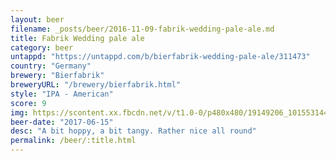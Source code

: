 ```yaml
---
layout: beer
filename: _posts/beer/2016-11-09-fabrik-wedding-pale-ale.md
title: Fabrik Wedding pale ale
category: beer
untappd: "https://untappd.com/b/bierfabrik-wedding-pale-ale/311473"
country: "Germany"
brewery: "Bierfabrik"
breweryURL: "/brewery/bierfabrik.html"
style: "IPA - American"
score: 9
img: https://scontent.xx.fbcdn.net/v/t1.0-0/p480x480/19149206_10155314453328745_3364755495534095112_n.jpg?_nc_cat=0&oh=c4e521b249d831a30e8661f144e327e2&oe=5B77FFF5
beer-date: "2017-06-15"
desc: "A bit hoppy, a bit tangy. Rather nice all round"
permalink: /beer/:title.html
---
```

